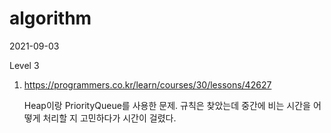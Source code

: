 # algorithm

2021-09-03

Level 3

1. https://programmers.co.kr/learn/courses/30/lessons/42627

   Heap이랑 PriorityQueue를 사용한 문제. 규칙은 찾았는데 중간에 비는 시간을 어떻게 처리할 지 고민하다가 시간이 걸렸다.